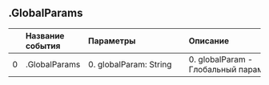

## .GlobalParams

|    | Название события   | Параметры&nbsp;&nbsp;&nbsp;&nbsp;&nbsp;&nbsp;&nbsp;&nbsp;&nbsp;&nbsp;&nbsp;&nbsp;&nbsp;&nbsp;&nbsp;&nbsp;&nbsp;&nbsp;&nbsp;&nbsp;&nbsp;   | Описание&nbsp;&nbsp;&nbsp;&nbsp;&nbsp;&nbsp;&nbsp;&nbsp;&nbsp;&nbsp;&nbsp;&nbsp;&nbsp;&nbsp;&nbsp;&nbsp;&nbsp;&nbsp;&nbsp;&nbsp;&nbsp;&nbsp;&nbsp;&nbsp;&nbsp;&nbsp;&nbsp;&nbsp;&nbsp;&nbsp;&nbsp;&nbsp;&nbsp;&nbsp;&nbsp;&nbsp;&nbsp;   | Комментарий&nbsp;&nbsp;&nbsp;&nbsp;&nbsp;&nbsp;&nbsp;&nbsp;&nbsp;&nbsp;&nbsp;&nbsp;&nbsp;&nbsp;&nbsp;&nbsp;&nbsp;&nbsp;&nbsp;&nbsp;&nbsp;&nbsp;&nbsp;&nbsp;&nbsp;&nbsp;&nbsp;&nbsp;&nbsp;&nbsp;&nbsp;&nbsp;&nbsp;&nbsp;   |
|---:|:-------------------|:------------------------------------------------------------------------------------------------------------------------------------------|:-----------------------------------------------------------------------------------------------------------------------------------------------------------------------------------------------------------------------------------------|:--------------------------------------------------------------------------------------------------------------------------------------------------------------------------------------------------------------------------|
|  0 | .GlobalParams      | 0. globalParam: String<br>                                                                                                                | 0. globalParam - Глобальный&nbsp;параметр,&nbsp;который&nbsp;добавится&nbsp;к&nbsp;каждомоу&nbsp;событию<br>                                                                                                                             |                                                                                                                                                                                                                           |